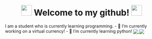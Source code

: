 <div align="center">
  <h1> <img src="https://cdn.discordapp.com/emojis/743099804279898143.gif?v=1" width="35px"> Welcome to my github! <img src="https://cdn.discordapp.com/emojis/743099804279898143.gif?v=1" width="35px">
  </h1>
</div>
I am a student who is currently learning programming.
- 🔭 I’m currently working on a virtual currency!
- 🌱 I’m currently learning python!


<a href="">
  <img align="center" src="https://github-readme-stats.vercel.app/api?username=MaceChettiyadan&count_private=true&show_icons=true&theme=merko">
</a>
<a href="">
  <img align="center" src="https://github-readme-stats.vercel.app/api/top-langs/?username=MaceChettiyadan&layout=compact&theme=merko">
</a>
